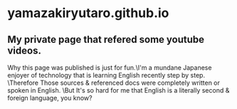 # yamazakiryutaro.github.io
## My private page that refered some youtube videos.

Why this page was published is just for fun.\I'm a mundane Japanese enjoyer of technology that is learning English recently step by step. \Therefore Those sources & referenced docs were completely written or spoken in English. \But It's so hard for me that English is a literally second & foreign language, you know?
